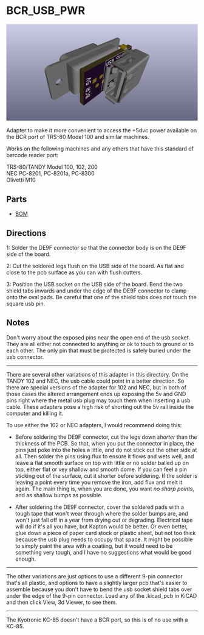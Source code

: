 # BCR_USB_PWR
![](BCR_USB_PWR.png)

Adapter to make it more convenient to access the +5dvc power available on the BCR port of TRS-80 Model 100 and similar machines.

Works on the following machines and any others that have this standard of barcode reader port:

TRS-80/TANDY Model 100, 102, 200  
NEC PC-8201, PC-8201a, PC-8300  
Olivetti M10  

## Parts
* [BOM](https://www.digikey.com/short/zb4hr4)

## Directions

1: Solder the DE9F connector so that the connector body is on the DE9F side of the board.

2: Cut the soldered legs flush on the USB side of the board. As flat and close to the pcb surface as you can with flush cutters.

3: Position the USB socket on the USB side of the board. Bend the two shield tabs inwards and under the edge of the DE9F connector to clamp onto the oval pads. Be careful that one of the shield tabs does not touch the square usb pin.


## Notes

Don't worry about the exposed pins near the open end of the usb socket. They are all either not connected to anything or ok to touch to ground or to each other. The only pin that must be protected is safely buried under the usb connector.

---

There are several other variations of this adapter in this directory. On the TANDY 102 and NEC, the usb cable could point in a better direction. So there are special versions of the adapter for 102 and NEC, but in both of those cases the altered arrangement ends up exposing the 5v and GND pins right where the metal usb plug may touch them when inserting a usb cable. These adapters pose a high risk of shorting out the 5v rail inside the computer and killing it.

To use either the 102 or NEC adapters, I would recommend doing this:

* Before soldering the DE9F connector, cut the legs down *shorter* than the thickness of the PCB. So that, when you put the connector in place, the pins just poke into the holes a little, and do not stick out the other side at all. Then solder the pins using flux to ensure it flows and wets well, and leave a flat smooth surface on top with little or no solder balled up on top, either flat or vey shallow and smooth dome. If you can feel a pin sticking out of the surface, cut it shorter before soldering. If the solder is leaving a point every time you remove the iron, add flux and melt it again. The main thing is, when you are done, you want *no sharp points*, and as shallow bumps as possible.

* After soldering the DE9F connector, cover the soldered pads with a tough tape that won't wear through where the solder bumps are, and won't just fall off in a year from drying out or degrading. Electrical tape will do if it's all you have, but Kapton would be better. Or even better, glue down a piece of paper card stock or plastic sheet, but not too thick because the usb plug needs to occupy that space. It might be possible to simply paint the area with a coatiing, but it would need to be something very tough, and I have no suggestions what would be good enough.

---

The other variations are just options to use a different 9-pin connector that's all plastic, and options to have a slightly larger pcb that's easier to assemble because you don't have to bend the usb socket shield tabs over under the edge of the 9-pin connector. Load any of the .kicad_pcb in KiCAD and then click View, 3d Viewer, to see them.

--- 

The Kyotronic KC-85 doesn't have a BCR port, so this is of no use with a KC-85.
